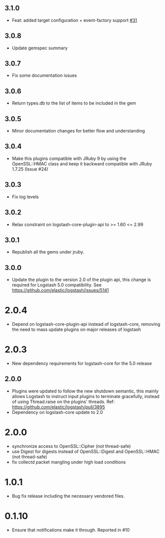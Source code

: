 ## 3.1.0
  - Feat: added target configuration + event-factory support [#31](https://github.com/logstash-plugins/logstash-codec-collectd/pull/31)

## 3.0.8
  - Update gemspec summary

## 3.0.7
  - Fix some documentation issues

## 3.0.6
  - Return types.db to the list of items to be included in the gem

## 3.0.5
  - Minor documentation changes for better flow and understanding

## 3.0.4
  - Make this plugins compatible with JRuby 9 by using the OpenSSL::HMAC class and keep it backward compatible with JRuby 1.7.25 (Issue #24)

## 3.0.3
  - Fix log levels

## 3.0.2
  - Relax constraint on logstash-core-plugin-api to >= 1.60 <= 2.99

## 3.0.1
  - Republish all the gems under jruby.
## 3.0.0
  - Update the plugin to the version 2.0 of the plugin api, this change is required for Logstash 5.0 compatibility. See https://github.com/elastic/logstash/issues/5141
# 2.0.4
  - Depend on logstash-core-plugin-api instead of logstash-core, removing the need to mass update plugins on major releases of logstash
# 2.0.3
  - New dependency requirements for logstash-core for the 5.0 release
## 2.0.0
 - Plugins were updated to follow the new shutdown semantic, this mainly allows Logstash to instruct input plugins to terminate gracefully, 
   instead of using Thread.raise on the plugins' threads. Ref: https://github.com/elastic/logstash/pull/3895
 - Dependency on logstash-core update to 2.0

# 2.0.0
  * synchronize access to OpenSSL::Cipher (not thread-safe)
  * use Digest for digests instead of OpenSSL::Digest and OpenSSL::HMAC (not thread-safe)
  * fix collectd packet mangling under high load conditions
# 1.0.1
  * Bug fix release including the necessary vendored files.
# 0.1.10
  * Ensure that notifications make it through.  Reported in #10
